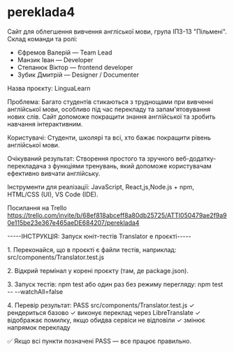 # pereklada4
Cайт для облегшення вивчення англіської мови, група ІПЗ-13 "Пільмені".
Склад команди та ролі:
- Єфремов Валерій — Team Lead
- Манзик Іван — Developer
- Степанюк Віктор  — frontend developer
- Зубик Дмитрій — Designer / Documenter

Назва проєкту: LinguaLearn

Проблема: Багато студентів стикаються з труднощами при вивченні англійської мови, особливо під час перекладу та запам'ятовування нових слів. Сайт допоможе покращити знання англійської та зробить навчання інтерактивним.

Користувачі: Студенти, школярі та всі, хто бажає покращити рівень англійської мови.

Очікуваний результат: Створення простого та зручного веб-додатку-перекладача з функціями тренувань, який допоможе користувачам ефективно вивчати англійську.

Інструменти для реалізації:
JavaScript, React,js,Node.js + npm, HTML/CSS (UI), VS Code (IDE).

Посилання на Trello https://trello.com/invite/b/68ef818abceff8a80db25725/ATTI050479ae2f9a90e115be23e367e465aeDE684207/pereklada4

-----ІНСТРУКЦІЯ: Запуск юніт-тестів Translator e проєкті-----

1️. Переконайся, що в проєкті є файли тестів, наприклад:
   src/components/Translator.test.js

2️. Відкрий термінал у корені проєкту (там, де package.json).

3️. Запуск тестів:
   npm test
   або один раз без режиму перегляду:
   npm test -- --watchAll=false

4️. Перевір результат:
   PASS  src/components/Translator.test.js
   ✓ рендериться базово
   ✓ виконує переклад через LibreTranslate
   ✓ відображає помилку, якщо обидва сервіси не відповіли
   ✓ змінює напрямок перекладу

✅ Якщо всі пункти позначені PASS — все працює правильно.

